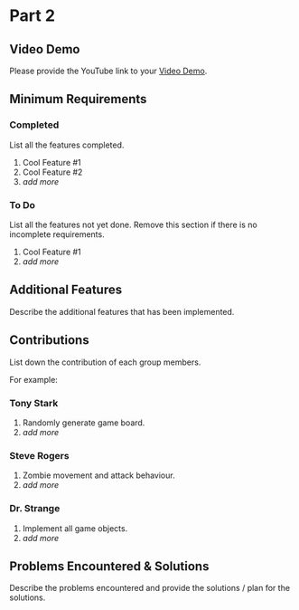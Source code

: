 # Part 2

## Video Demo

Please provide the YouTube link to your [Video Demo](https://youtube.com).


## Minimum Requirements

### Completed

List all the features completed.

1. Cool Feature #1
2. Cool Feature #2
3. *add more*

### To Do

List all the features not yet done. Remove this section if there is no incomplete requirements.

1. Cool Feature #1
2. *add more*

## Additional Features

Describe the additional features that has been implemented.

## Contributions

List down the contribution of each group members.

For example:

### Tony Stark

1. Randomly generate game board.
2. *add more*

### Steve Rogers

1. Zombie movement and attack behaviour.
2. *add more*

### Dr. Strange

1. Implement all game objects.
2. *add more*

## Problems Encountered & Solutions

Describe the problems encountered and provide the solutions / plan for the solutions.